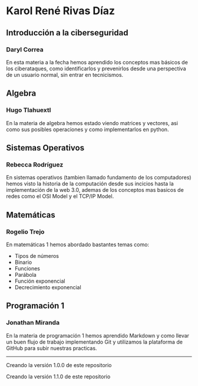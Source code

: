 # Karol René Rivas Díaz

## Introducción a la ciberseguridad 
### Daryl Correa
En esta materia a la fecha hemos aprendido los conceptos mas básicos de los ciberataques, como identificarlos y prevenirlos desde una perspectiva de un usuario normal, sin entrar en tecnicismos.

## Algebra
### Hugo Tlahuextl
En la materia de algebra hemos estado viendo matrices y vectores, asi como sus posibles operaciones y como implementarlos en python.

## Sistemas Operativos
### Rebecca Rodríguez
En sistemas operativos (tambien llamado fundamento de los computadores) hemos visto la historia de la computación desde sus incicios hasta la implementación de la web 3.0, ademas de los conceptos mas basicos de redes como el OSI Model y el TCP/IP Model.

## Matemáticas
### Rogelio Trejo
En matemáticas 1 hemos abordado bastantes temas como:
- Tipos de números
- Binario
- Funciones
- Parábola
- Función exponencial
- Decrecimiento exponencial

## Programación 1 
### Jonathan Miranda
En la materia de programación 1 hemos aprendido Markdown y como llevar un buen flujo de trabajo implementando Git y utilizamos la plataforma de GitHub para subir nuestras practicas.

---

Creando la versión 1.0.0 de este repositorio

Creando la versión 1.1.0 de este repositorio
